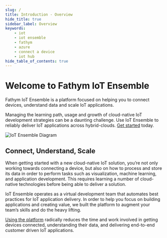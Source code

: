 ```yaml
---
slug: /
title: Introduction - Overview
hide_title: true
sidebar_label: Overview
keywords:
    - iot
    - iot ensemble
    - fathym
    - azure
    - connect a device
    - iot hub
hide_table_of_contents: true
---
```


# Welcome to Fathym IoT Ensemble

Fathym IoT Ensemble is a platform focused on helping you to connect devices, understand data and scale IoT applications.

Managing the learning path, usage and growth of cloud-native IoT development strategies can be a daunting challenge. Use IoT Ensemble to reliably deliver IoT applications across hybrid-clouds. [Get started](https://www.fathym.com/iot/dashboard) today.

![IoT Ensemble Diagram](https://www.fathym.com/iot/img/iot-ensemble-diagram.png)

## Connect, Understand, Scale

When getting started with a new cloud-native IoT solution, you’re not only working towards connecting a device, but also on how to process and store its data in order to perform tasks such as visualization, machine learning, and application development. This requires learning a number of cloud-native technologies before being able to deliver a solution.

IoT Ensemble operates as a virtual development team that automates best practices for IoT application delivery.  In order to help you focus on building applications and creating value, we built the platform to augment your team’s skills and do the heavy lifting.

[Using the platform](https://www.fathym.com/iot/dashboard) radically reduces the time and work involved in getting devices connected, understanding their data, and delivering end-to-end customer driven IoT applications.

